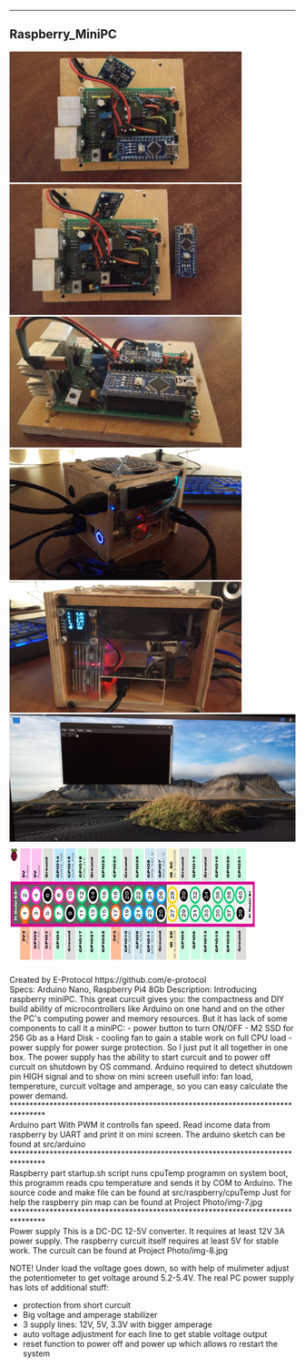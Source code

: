 ********************************************************************************
## Raspberry_MiniPC<br/>
<p float="left">
<img src = "Project Photo/img-1.jpg" width = "409" height = "230" />
<img src = "Project Photo/img-2.jpg" width = "409" height = "230" />
<img src = "Project Photo/img-3.jpg" width = "409" height = "230" />
<img src = "Project Photo/img-4.jpg" width = "409" height = "230" />
<img src = "Project Photo/img-5.jpg" width = "409" height = "230" />
<img src = "Project Photo/img-6.jpg" width = "723" height = "224" />
<img src = "Project Photo/img-7.jpg" width = "434" height = "214" />
</p>
Created by E-Protocol
https://github.com/e-protocol
<br/>
Specs: Arduino Nano, Raspberry Pi4 8Gb
Description: Introducing raspberry miniPC. This great curcuit gives you: the compactness and DIY
build ability of microcontrollers like Arduino on one hand and on the other the PC's computing 
power and memory resources. But it has lack of some components to call it a miniPC:
- power button to turn ON/OFF
- M2 SSD for 256 Gb as a Hard Disk
- cooling fan to gain a stable work on full CPU load
- power supply for power surge protection.
So I just put it all together in one box. The power supply has the ability to start curcuit and to power off
curcuit on shutdown by OS command. Arduino required to detect shutdown pin HIGH signal and to show on mini 
screen usefull info: fan load, tempereture, curcuit voltage and amperage, so you can easy calculate 
the power demand.
<br/>
********************************************************************************
<br/>
Arduino part
With PWM it controlls fan speed. Read income data from raspberry by UART and print it on mini screen.
The arduino sketch can be found at src/arduino
<br/>
********************************************************************************
<br/>
Raspberry part
startup.sh script runs cpuTemp programm on system boot, this programm reads cpu temperature and 
sends it by COM to Arduino. The source code and make file can be found at src/raspberry/cpuTemp
Just for help the raspberry pin map can be found at Project Photo/img-7.jpg
<br/>
********************************************************************************
<br/>
Power supply
This is a DC-DC 12-5V converter. It requires at least 12V 3A power supply.
The raspberry curcuit itself requires at least 5V for stable work.
The curcuit can be found at Project Photo/img-8.jpg

NOTE! Under load the voltage goes down, so with help of mulimeter adjust the potentiometer
to get voltage around 5.2-5.4V. The real PC power supply has lots of additional stuff:
- protection from short curcuit
- Big voltage and amperage stabilizer
- 3 supply lines: 12V, 5V, 3.3V with bigger amperage
- auto voltage adjustment for each line to get stable voltage output
- reset function to power off and power up which allows ro restart the system
